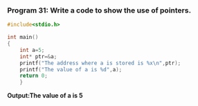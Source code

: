 ### Program 31: Write a code to show the use of pointers.
```c
#include<stdio.h>

int main()
{
    int a=5;
    int* ptr=&a;
    printf("The address where a is stored is %x\n",ptr);
    printf("The value of a is %d",a);
    return 0;
	} 
```
**Output:The value of a is 5**
